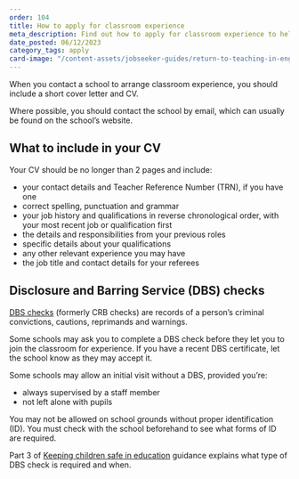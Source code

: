 ```yaml
---
order: 104
title: How to apply for classroom experience
meta_description: Find out how to apply for classroom experience to help you return to teaching.
date_posted: 06/12/2023
category_tags: apply
card-image: "/content-assets/jobseeker-guides/return-to-teaching-in-england/how-to-apply-for-classroom-experience.png"
---
```


When you contact a school to arrange classroom experience, you should include a short cover letter and CV. 

Where possible, you should contact the school by email, which can usually be found on the school’s website.

## What to include in your CV 
 
Your CV should be no longer than 2 pages and include: 

* your contact details and Teacher Reference Number (TRN), if you have one  
* correct spelling, punctuation and grammar  
* your job history and qualifications in reverse chronological order, with your most recent job or qualification first 
* the details and responsibilities from your previous roles 
* specific details about your qualifications   
* any other relevant experience you may have  
* the job title and contact details for your referees

## Disclosure and Barring Service (DBS) checks 
 
[DBS checks](https://www.gov.uk/government/collections/dbs-checking-service-guidance--2?) (formerly CRB checks) are records of a person’s criminal convictions, cautions, reprimands and warnings. 
  
Some schools may ask you to complete a DBS check before they let you to join the classroom for experience. If you have a recent DBS certificate, let the school know as they may accept it.  
 
Some schools may allow an initial visit without a DBS, provided you’re: 

* always supervised by a staff member 
* not left alone with pupils 

You may not be allowed on school grounds without proper identification (ID). You must check with the school beforehand to see what forms of ID are required.   
  
Part 3 of [Keeping children safe in education](https://www.gov.uk/government/publications/keeping-children-safe-in-education--2) guidance explains what type of DBS check is required and when.